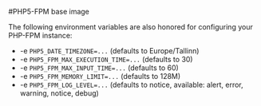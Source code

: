 #PHP5-FPM base image

The following environment variables are also honored for configuring your PHP-FPM instance:

- -e `PHP5_DATE_TIMEZONE=...` (defaults to Europe/Tallinn)
- -e `PHP5_FPM_MAX_EXECUTION_TIME=...` (defaults to 30)
- -e `PHP5_FPM_MAX_INPUT_TIME=...` (defaults to 60)
- -e `PHP5_FPM_MEMORY_LIMIT=...` (defaults to 128M)
- -e `PHP5_FPM_LOG_LEVEL=...` (defaults to notice, available: alert, error, warning, notice, debug)